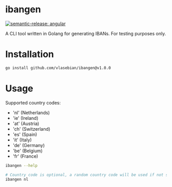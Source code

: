 # ibangen

[![semantic-release: angular](https://img.shields.io/badge/semantic--release-angular-e10079?logo=semantic-release)](https://github.com/semantic-release/semantic-release)

A CLI tool written in Golang for generating IBANs. For testing purposes only.

# Installation

```bash
go install github.com/vlasebian/ibangen@v1.0.0
```

# Usage

Supported country codes:

- 'nl' (Netherlands)
- 'ie' (Ireland)
- 'at' (Austria)
- 'ch' (Switzerland)
- 'es' (Spain)
- 'it' (Italy)
- 'de' (Germany)
- 'be' (Belgium)
- 'fr' (France)

```bash
ibangen --help

# Country code is optional, a random country code will be used if not specified.
ibangen nl
```
